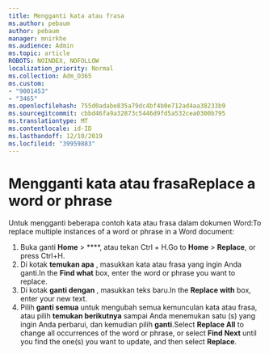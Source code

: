 ```yaml
---
title: Mengganti kata atau frasa
ms.author: pebaum
author: pebaum
manager: mnirkhe
ms.audience: Admin
ms.topic: article
ROBOTS: NOINDEX, NOFOLLOW
localization_priority: Normal
ms.collection: Adm_O365
ms.custom:
- "9001453"
- "3465"
ms.openlocfilehash: 755d0adabe835a79dc4bf4b0e712ad4aa38233b9
ms.sourcegitcommit: cbbd46fa9a32873c5446d9fd5a532cea0300b795
ms.translationtype: MT
ms.contentlocale: id-ID
ms.lasthandoff: 12/10/2019
ms.locfileid: "39959883"
---
```

# <a name="replace-a-word-or-phrase"></a><span data-ttu-id="2fca9-102">Mengganti kata atau frasa</span><span class="sxs-lookup"><span data-stu-id="2fca9-102">Replace a word or phrase</span></span>

<span data-ttu-id="2fca9-103">Untuk mengganti beberapa contoh kata atau frasa dalam dokumen Word:</span><span class="sxs-lookup"><span data-stu-id="2fca9-103">To replace multiple instances of a word or phrase in a Word document:</span></span>

1. <span data-ttu-id="2fca9-104">Buka ganti **Home** > \*\*\*\*, atau tekan Ctrl + H.</span><span class="sxs-lookup"><span data-stu-id="2fca9-104">Go to **Home** > **Replace**, or press Ctrl+H.</span></span>
2. <span data-ttu-id="2fca9-105">Di kotak **temukan apa** , masukkan kata atau frasa yang ingin Anda ganti.</span><span class="sxs-lookup"><span data-stu-id="2fca9-105">In the **Find what** box, enter the word or phrase you want to replace.</span></span> 
3. <span data-ttu-id="2fca9-106">Di kotak **ganti dengan** , masukkan teks baru.</span><span class="sxs-lookup"><span data-stu-id="2fca9-106">In the **Replace with** box, enter your new text.</span></span>
3. <span data-ttu-id="2fca9-107">Pilih **ganti semua** untuk mengubah semua kemunculan kata atau frasa, atau pilih **temukan berikutnya** sampai Anda menemukan satu (s) yang ingin Anda perbarui, dan kemudian pilih **ganti**.</span><span class="sxs-lookup"><span data-stu-id="2fca9-107">Select **Replace All** to change all occurrences of the word or phrase, or select **Find Next** until you find the one(s) you want to update, and then select **Replace**.</span></span>